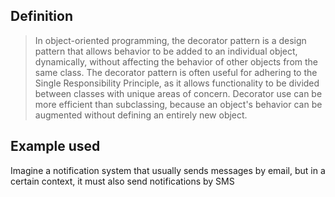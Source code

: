 ## Definition

> In object-oriented programming, the decorator pattern is a design pattern that allows behavior to be added to an individual object, dynamically, 
  without affecting the behavior of other objects from the same class. 
  The decorator pattern is often useful for adhering to the Single Responsibility Principle, as it allows functionality to be divided between classes with 
  unique areas of concern.
  Decorator use can be more efficient than subclassing, because an object's behavior can be augmented without defining an entirely new object.  

## Example used

Imagine a notification system that usually sends messages by email, but in a certain context, it must also send notifications by SMS
